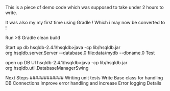 
This is a piece of demo code which was supposed to take under 2 hours to write.

It was also my my first time using Gradle ! Which i may now be converted to !

Run >$ Gradle clean build

Start up db
hsqldb-2.4.1\hsqldb>java -cp lib/hsqldb.jar org.hsqldb.server.Server --database.0 file:data/mydb --dbname.0 Test

open up DB UI
hsqldb-2.4.1\hsqldb>java -cp lib/hsqldb.jar org.hsqldb.util.DatabaseManagerSwing

Next Steps
############
Writing unit tests
Write Base class for handling DB Connections
Improve error handling and increase Error logging Details
